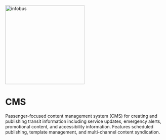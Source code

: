 <img width="250" alt="infobus" src="https://github.com/user-attachments/assets/3202e078-509d-4062-b454-351677d327ed" />

# CMS

Passenger-focused content management system (CMS) for creating and publishing transit information including service updates, emergency alerts, promotional content, and accessibility information. Features scheduled publishing, template management, and multi-channel content syndication.
